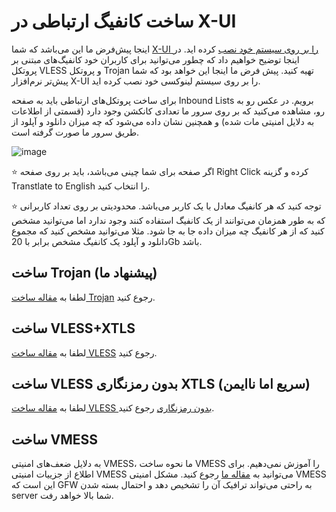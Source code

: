 # ساخت کانفیگ ارتباطی در X-UI
اینجا پیش‌فرض ما این می‌باشد که شما [X-UI را بر روی سیستم خود نصب](https://github.com/iranxray/hope/blob/main/install-xui.md) کرده اید. در اینجا توضیح خواهیم داد که چطور می‌توانید برای کاربران خود کانفیگ‌های مبتنی بر پروتکل VLESS و پروتکل Trojan تهیه کنید. پیش فرض ما اینجا این خواهد بود که شما پیش‌تر نرم‌افزار X-UI را بر روی سیستم لینوکسی خود نصب کرده اید.

برای ساخت پروتکل‌های ارتباطی باید به صفحه Inbound Lists برویم. در عکس رو به رو، مشاهده می‌کنید که بر روی سرور ما تعدادی کانکشن وجود دارد (قسمتی از اطلاعات به دلایل امنیتی مات شده) و همچنین نشان داده می‌شود که چه میزان دانلود و آپلود از طریق سرور ما صورت گرفته است.

![image](https://user-images.githubusercontent.com/118040490/201569076-33134099-c0b2-4549-8ff7-eb90f5608621.png)

:star:
اگر صفحه برای شما چینی می‌باشد، باید بر روی صفحه Right Click‌ کرده و گزینه Transtlate to English را انتخاب کنید.

:star:
توجه کنید که هر کانفیگ معادل با یک کاربر می‌باشد. محدودیتی بر روی تعداد کاربرانی که به طور همزمان می‌توانند از یک کانفیگ استفاده کنند وجود ندارد اما می‌توانید مشخص کنید که از هر کانفیگ چه میزان داده جا به جا شود. مثلا می‌توانید مشخص کنید که مجموع دانلود و آپلود یک کانفیگ مشخص برابر با 20Gb باشد. 

## ساخت Trojan (پیشنهاد ما)
لطفا به [مقاله ساخت Trojan](https://github.com/iranxray/hope/blob/main/create-trojan.md) رجوع کنید.


## ساخت VLESS+XTLS
لطفا به [مقاله ساخت VLESS](https://github.com/iranxray/hope/blob/main/create-vless.md) رجوع کنید.

## ساخت VLESS بدون رمزنگاری XTLS (سریع اما ناایمن)
لطفا به [مقاله ساخت VLESS بدون رمزنگاری](https://github.com/iranxray/hope/blob/main/create-vless-without-tls.md) رجوع کنید.


## ساخت VMESS
به دلایل ضعف‌های امنیتی VMESS، ما نحوه ساخت VMESS را آموزش نمی‌دهیم. برای اطلاع از جزییات امنیتی VMESS می‌توانید به [مقاله ما](https://github.com/iranxray/hope#%D9%BE%D8%B1%D9%88%D8%AA%DA%A9%D9%84-vmess-%D8%BA%DB%8C%D8%B1-%D8%A7%DB%8C%D9%85%D9%86-skull) رجوع کنید. مشکل امنیتی VMESS‌ این است که GFW به راحتی می‌تواند ترافیک آن را تشخیص دهد و احتمال بسته شدن server شما بالا خواهد رفت.
